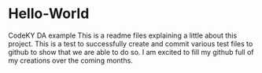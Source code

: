 # Hello-World
CodeKY DA example
This is a readme files explaining a little about this project. This is a test to successfully create and commit various test files to github to show that we are able to do so. I am excited to fill my github full of my creations over the coming months. 